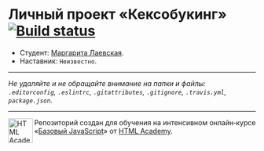 # Личный проект «Кексобукинг» [![Build status][travis-image]][travis-url]

* Студент: [Маргарита Лаевская](https://up.htmlacademy.ru/javascript/11/user/584075).
* Наставник: `Неизвестно`.

---

_Не удаляйте и не обращайте внимание на папки и файлы:_<br>
_`.editorconfig`, `.eslintrc`, `.gitattributes`, `.gitignore`, `.travis.yml`, `package.json`._

---

<a href="https://htmlacademy.ru/intensive/javascript"><img align="left" width="50" height="50" title="HTML Academy" src="https://up.htmlacademy.ru/static/img/intensive/javascript/logo-for-github.svg"></a>

Репозиторий создан для обучения на интенсивном онлайн‑курсе «[Базовый JavaScript](https://htmlacademy.ru/intensive/javascript)» от [HTML Academy](https://htmlacademy.ru).

[travis-image]: https://travis-ci.org/htmlacademy-javascript/584075-keksobooking.svg?branch=master
[travis-url]: https://travis-ci.org/htmlacademy-javascript/584075-keksobooking
